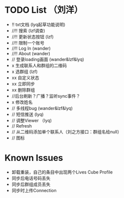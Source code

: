 # TODO List （刘洋） #
  * !! txt文档 (lyq起草功能说明)
  * //!! 搜索 (lzf调查)
  * //!! 更新状态按钮 (lzf)
  * //!! 限制一个账号
  * //!! Log In (wander)
  * //!! About (wander)
  * // 登录loading画面 (wander&lzf&lyq)
  * x  生成联系人和群组的二维码
  * x  选群组 (lzf)
  * xx 自定义状态
  * xx 立即同步
  * xx 删除群组
  * //后台刷新？广播？监听sync事件？
  * x 修改姓名
  * // 多线程bug (wander&lzf&lyq)
  * // 短信推送 (lyq)
  * // 调整Viewer （lyq)
  * // Refresh
  * // 从二维码添加单个联系人（刘之方接口：群组名给null）
  * // 图标

# Known Issues #
  * 卸载重装，自己的条目中出现两个Lives Cube Profile
  * 同步后电话号码丢失
  * 同步后群组成员丢失
  * 同步时上传Connection